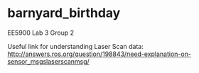 # barnyard_birthday
EE5900 Lab 3 Group 2


Useful link for understanding Laser Scan data:
http://answers.ros.org/question/198843/need-explanation-on-sensor_msgslaserscanmsg/
